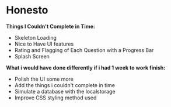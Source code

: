 # Honesto
**Things I Couldn't Complete in Time:** 
* Skeleton Loading
* Nice to Have UI features
* Rating and Flagging of Each Question with a Progress Bar
* Splash Screen

**What i would have done differently if i had 1 week to work finish:**
- Polish the UI some more
- Add the things i couldn't complete in time
- Simulate a database with the localstorage
- Improve CSS styling method used
